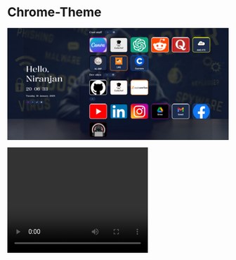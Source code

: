 # Chrome-Theme
<a><img src="photo_2024-01-16_21-10-39.jpg"></a>

<video width="320" height="240" controls>
  <source src="https://github.com/niranjansah87/Chrome-Theme/blob/main/clideo_editor_4d2eec475fd54b03bc451f1ae49719ab%20(online-video-cutter.com).mp4" type="video/mp4">
 
  Your browser does not support the video tag.
</video>
**Elevate your browsing experience with my meticulously designed Chrome theme. Immerse yourself in a world of seamless aesthetics and functionality that transforms your browser into a personalized masterpiece
